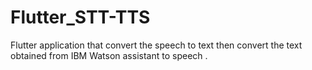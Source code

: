 # Flutter_STT-TTS
Flutter application that convert the speech to text  then convert the text obtained from IBM Watson assistant to speech .  

